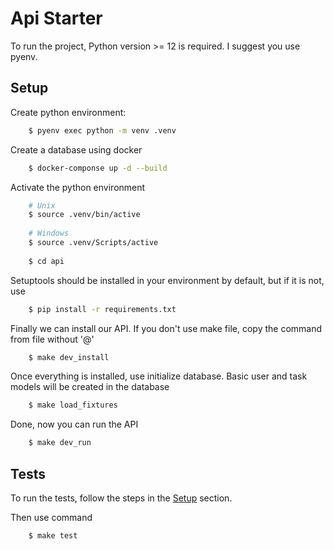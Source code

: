 # Api Starter

To run the project, Python version >= 12 is required.
I suggest you use pyenv.

## Setup

Create python environment:

```bash
    $ pyenv exec python -m venv .venv
```

Create a database using docker
```bash
    $ docker-componse up -d --build
```

Activate the python environment
```bash
    # Unix
    $ source .venv/bin/active
    
    # Windows
    $ source .venv/Scripts/active
    
    $ cd api
```

Setuptools should be installed in your environment by default, but if it is not, use
```bash
    $ pip install -r requirements.txt
```

Finally we can install our API. If you don't use make file, copy the command from file without '@'
```bash
    $ make dev_install
```

Once everything is installed, use initialize database. Basic user and task models will be created in the database
```bash
    $ make load_fixtures
```

Done, now you can run the API
```bash
    $ make dev_run
```

## Tests

To run the tests, follow the steps in the [Setup](#setup) section.

Then use command
```bash
    $ make test
```
